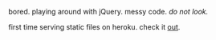 bored. playing around with jQuery. messy code. *do not look.*

first time serving static files on heroku. check it [out](http://refactor-cost.herokuapp.com/).
